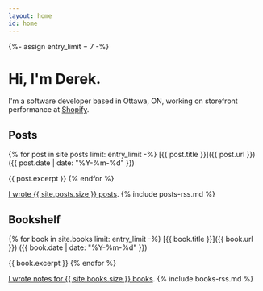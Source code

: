 ```yaml
---
layout: home
id: home
---
```


{%- assign entry_limit = 7 -%}

# Hi, I'm Derek.

I'm a software developer based in Ottawa, ON, working on storefront performance at [Shopify](https://www.shopify.ca/).

## Posts

{% for post in site.posts limit: entry_limit -%}
  [{{ post.title }}]({{ post.url }}) <span class="text text-gray-500">({{ post.date | date: "%Y-%m-%d" }})</span>

  {{ post.excerpt }}
{% endfor %}

[I wrote {{ site.posts.size }} posts](/posts). {% include posts-rss.md %}

## Bookshelf

{% for book in site.books limit: entry_limit -%}
  [{{ book.title }}]({{ book.url }}) <span class="text text-gray-500">({{ book.date | date: "%Y-%m-%d" }})</span>

  {{ book.excerpt }}
{% endfor %}

[I wrote notes for {{ site.books.size }} books](/books). {% include books-rss.md %}
